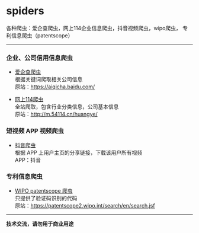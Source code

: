 # spiders
各种爬虫：爱企查爬虫，网上114企业信息爬虫，抖音视频爬虫，wipo爬虫， 专利信息爬虫（patentscope）
___

### 企业、公司信用信息爬虫

- [爱企查爬虫](https://github.com/datugou/spiders/blob/main/aiqicha)  
根据关键词爬取相关公司信息  
原站：https://aiqicha.baidu.com/

- [网上114爬虫](https://github.com/datugou/spiders/tree/main/54114)  
全站爬取，包含行业分类信息，公司基本信息  
原站：http://m.54114.cn/huangye/

### 短视频 APP 视频爬虫

- [抖音爬虫](https://github.com/datugou/spiders/tree/main/douyin)  
根据 APP 上用户主页的分享链接，下载该用户所有视频  
APP：抖音

### 专利信息爬虫

- [WIPO patentscope 爬虫](https://github.com/datugou/spiders/tree/main/wipo)  
只提供了验证码识别的代码  
原站：https://patentscope2.wipo.int/search/en/search.jsf

___
**技术交流，请勿用于商业用途**
